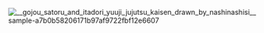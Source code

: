 ![__gojou_satoru_and_itadori_yuuji_jujutsu_kaisen_drawn_by_nashinashisi__sample-a7b0b58206171b97af9722fbf12e6607](https://github.com/user-attachments/assets/1da4ddf9-67f0-4a1f-9999-a22aafd1a885)
